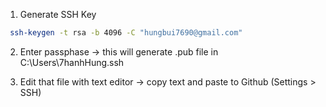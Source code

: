 1. Generate SSH Key
```bash
 ssh-keygen -t rsa -b 4096 -C "hungbui7690@gmail.com"
```


2. Enter passphase -> this will generate .pub file in C:\Users\7hanhHung\.ssh


3. Edit that file with text editor -> copy text and paste to Github (Settings > SSH)

